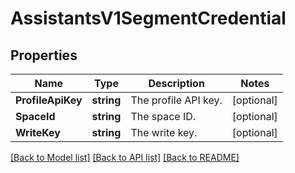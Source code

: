 # AssistantsV1SegmentCredential

## Properties

Name | Type | Description | Notes
------------ | ------------- | ------------- | -------------
**ProfileApiKey** | **string** | The profile API key. |[optional] 
**SpaceId** | **string** | The space ID. |[optional] 
**WriteKey** | **string** | The write key. |[optional] 

[[Back to Model list]](../README.md#documentation-for-models) [[Back to API list]](../README.md#documentation-for-api-endpoints) [[Back to README]](../README.md)


